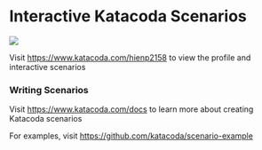 # Interactive Katacoda Scenarios

[![](http://shields.katacoda.com/katacoda/hienp2158/count.svg)](https://www.katacoda.com/hienp2158 "Get your profile on Katacoda.com")

Visit https://www.katacoda.com/hienp2158 to view the profile and interactive scenarios

### Writing Scenarios
Visit https://www.katacoda.com/docs to learn more about creating Katacoda scenarios

For examples, visit https://github.com/katacoda/scenario-example
